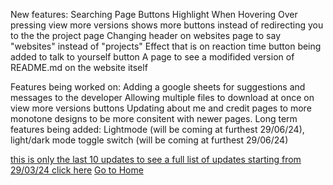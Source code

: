 New features:
    Searching
    Page Buttons Highlight When Hovering Over
    pressing view more versions shows more buttons instead of redirecting you to the the project page
    Changing header on websites page to say "websites" instead of "projects"
    Effect that is on reaction time button being added to talk to yourself button
    A page to see a modifided version of README.md on the website itself

Features being worked on:
    Adding a google sheets for suggestions and messages to the developer
    Allowing multiple files to download at once on view more versions buttons
    Updating about me and credit pages to more monotone designs to be more consitent with newer pages.
Long term features being added:
    Lightmode (will be coming at furthest 29/06/24),
    light/dark mode toggle switch (will be coming at furthest 29/06/24)


[this is only the last 10 updates to see a full list of updates starting from 29/03/24 click here](updatelog.md)
[Go to Home](index.html)
